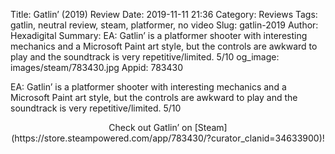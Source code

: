 Title: Gatlin’ (2019) Review
Date: 2019-11-11 21:36
Category: Reviews
Tags: gatlin, neutral review, steam, platformer, no video
Slug: gatlin-2019
Author: Hexadigital
Summary: EA: Gatlin’ is a platformer shooter with interesting mechanics and a Microsoft Paint art style, but the controls are awkward to play and the soundtrack is very repetitive/limited. 5/10
og_image: images/steam/783430.jpg
Appid: 783430

EA: Gatlin’ is a platformer shooter with interesting mechanics and a Microsoft Paint art style, but the controls are awkward to play and the soundtrack is very repetitive/limited. 5/10

<center>Check out Gatlin’ on [Steam](https://store.steampowered.com/app/783430/?curator_clanid=34633900)!</center>